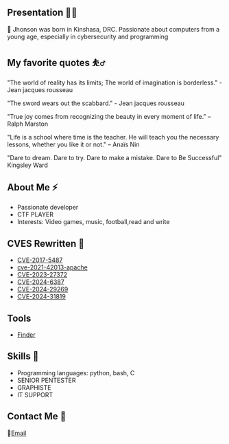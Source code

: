 ## Presentation 🧑‍🚀

🥇 Jhonson was born in Kinshasa, DRC. Passionate about computers from a young age, especially in cybersecurity and programming

## My favorite quotes ⛹️‍♂

"The world of reality has its limits; The world of imagination is borderless." - Jean jacques rousseau

"The sword wears out the scabbard."  - Jean jacques rousseau

"True joy comes from recognizing the beauty in every moment of life." – Ralph Marston

"Life is a school where time is the teacher. He will teach you the necessary lessons, whether you like it or not." – Anaïs Nin

"Dare to dream. Dare to try. Dare to make a mistake. Dare to Be Successful"  Kingsley Ward


## About Me ⚡
- Passionate developer
- CTF PLAYER
- Interests: Video games, music, football,read and write

## CVES Rewritten 🚀

- [CVE-2017-5487](https://github.com/Jhonsonwannaa/CVE-2017-5487)
- [cve-2021-42013-apache](https://github.com/Jhonsonwannaa/cve-2021-42013-apache)
- [CVE-2023-27372](https://github.com/Jhonsonwannaa/CVE-2023-27372/)
- [CVE-2024-6387](https://github.com/Jhonsonwannaa/CVE-2024-6387/)
- [CVE-2024-29269](https://github.com/Jhonsonwannaa/CVE-2024-29269)
- [CVE-2024-31819](https://github.com/Jhonsonwannaa/CVE-2024-31819)

 ## Tools
 
- [Finder](https://github.com/Jhonsonwannaa/finder-subdomain-and-activedomain)

## Skills 🔭
- Programming languages: python, bash, C
- SENIOR PENTESTER
- GRAPHISTE
- IT SUPPORT

## Contact Me 📲
 📧[Email](mailto:wannaajhonson@gmail.com)  


